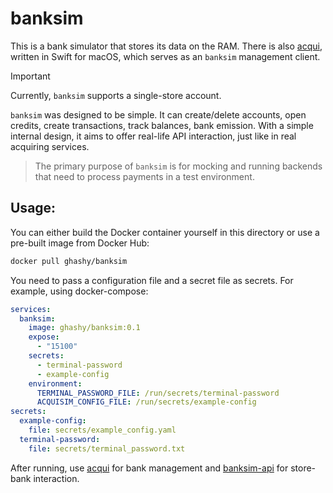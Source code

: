 # banksim

This is a bank simulator that stores its data on the RAM.
There is also [acqui](https://github.com/ghashy/acqui), written in Swift for macOS, which serves as an `banksim` management client.

> [!IMPORTANT]
> Currently, `banksim` supports a single-store account.

`banksim` was designed to be simple. It can create/delete accounts, open credits, create transactions, track balances, bank emission. With a simple internal design, it aims to offer real-life API interaction, just like in real acquiring services.

> The primary purpose of `banksim` is for mocking and running backends that need to process payments in a test environment.

## Usage:

You can either build the Docker container yourself in this directory or use a pre-built image from Docker Hub:
```bash
docker pull ghashy/banksim
```

You need to pass a configuration file and a secret file as secrets. For example, using docker-compose:
```yaml
services:
  banksim:
    image: ghashy/banksim:0.1
    expose:
      - "15100"
    secrets:
      - terminal-password
      - example-config
    environment:
      TERMINAL_PASSWORD_FILE: /run/secrets/terminal-password
      ACQUISIM_CONFIG_FILE: /run/secrets/example-config
secrets:
  example-config:
    file: secrets/example_config.yaml
  terminal-password:
    file: secrets/terminal_password.txt
```

After running, use [acqui](https://github.com/ghashy/acqui) for bank management and [banksim-api](https://github.com/ghashy/airactions/tree/main/backends/banksim-api) for store-bank interaction.
